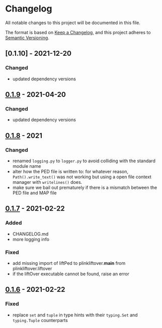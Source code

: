 # Changelog
All notable changes to this project will be documented in this file.

The format is based on [Keep a Changelog](https://keepachangelog.com/en/1.0.0/),
and this project adheres to [Semantic Versioning](https://semver.org/spec/v2.0.0.html).


## [0.1.10] - 2021-12-20

### Changed
- updated dependency versions


## [0.1.9] - 2021-04-20

### Changed
- updated dependency versions

## [0.1.8] - 2021

### Changed
- renamed `logging.py` to `logger.py` to avoid colliding with the standard module name
- alter how the PED file is written to: for whatever reason, `Path().write_text()` was not working
  but using a open file context manager with `writelines()` does.
- make sure we bail out prematurely if there is a mismatch between the PED file and MAP file

## [0.1.7] - 2021-02-22

### Added
- CHANGELOG.md
- more logging info

### Fixed
- add missing import of liftPed to plinkliftover.__main__ from plinkliftover.liftover
- if the liftOver executable cannot be found, raise an error

## [0.1.6] - 2021-02-22

### Fixed
- replace `set` and `tuple` in type hints with their `typing.Set` and `typing.Tuple` counterparts


[0.1.9]: https://github.com/olivierlacan/keep-a-changelog/compare/0.1.8...0.1.9
[0.1.8]: https://github.com/olivierlacan/keep-a-changelog/compare/0.1.7...0.1.8
[0.1.7]: https://github.com/olivierlacan/keep-a-changelog/compare/0.1.6...0.1.7
[0.1.6]: https://github.com/olivierlacan/keep-a-changelog/compare/0.1.6...0.1.6
[0.1.5]: https://github.com/olivierlacan/keep-a-changelog/releases/tag/0.1.5
